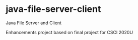 # java-file-server-client
Java File Server and Client 

Enhancements project based on final project for CSCI 2020U 
